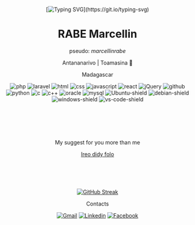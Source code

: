 
<div align="center" >
  
 [![Typing SVG](https://readme-typing-svg.herokuapp.com?font=&duration=4000&color=F7F000&center=true&vCenter=true&lines=Salama!;Hello!)](https://git.io/typing-svg)

  <h1>RABE Marcellin</h1>
  
  <p>pseudo: <i>marcellinrabe</i></p>
  
  <p>Antananarivo | Toamasina 🌴</p>
  <p>Madagascar</p>
  
  <div>
  
 ![php](https://img.shields.io/badge/-php-777BB4?logo=php&logoColor=white&style=for-the-badge)
  ![laravel](https://img.shields.io/badge/-laravel-FF2D20?logo=laravel&logoColor=white&style=for-the-badge)
  ![html](https://img.shields.io/badge/-html-E34F26?logo=html5&logoColor=white&style=for-the-badge)
  ![css](https://img.shields.io/badge/-css-1572B6?logo=css3&logoColor=white&style=for-the-badge)
![javascript](https://img.shields.io/badge/-javascript-F7DF1E?logo=javascript&logoColor=black&style=for-the-badge)
![react](https://img.shields.io/badge/-ReactJs-61DAFB?logo=react&logoColor=black&style=for-the-badge)
  ![jQuery](https://img.shields.io/badge/-jQuery-0769AD?logo=jquery&logoColor=white&style=for-the-badge)
![github](https://img.shields.io/badge/-Git-F05032?logo=git&logoColor=white&style=for-the-badge)
  ![python](https://img.shields.io/badge/-python-3776AB?logo=python&logoColor=ffff00&style=for-the-badge)
   ![c](https://img.shields.io/badge/-A8B9CC?logo=c&logoColor=white&style=for-the-badge)
  ![c++](https://img.shields.io/badge/-C%2B%2B-00599C?logo=c%2B%2B&logoColor=white&style=for-the-badge)
![oracle](https://img.shields.io/badge/-oracle-F80000?logo=oracle&logoColor=white&style=for-the-badge)
![mysql](https://img.shields.io/badge/-MySQL-4479A1?logo=mysql&logoColor=white&style=for-the-badge)
![Ubuntu-shield](https://img.shields.io/badge/-ubuntu-E95420?style=for-the-badge&logo=ubuntu&logoColor=white) 
  ![debian-shield](https://img.shields.io/badge/-debian-A81D33?style=for-the-badge&logo=debian&logoColor=white) 
  ![windows-shield](https://img.shields.io/badge/-windows-0078D6?style=for-the-badge&logo=windows) 
  ![vs-code-shield](https://img.shields.io/badge/VS%20Code-blue?style=for-the-badge&logo=visualstudiocode)
  
  </div>

<br/><br/><br/><br/>
<p> My suggest for you more than me </p>
  
[Ireo didy folo](https://marcellinrabe.github.io/didy-folo/)
<br/><br/><br/><br/><br/>
    
[![GitHub Streak](https://github-readme-streak-stats.herokuapp.com/?user=marcellinrabe&theme=default)](https://git.io/streak-stats)
  
  <p>Contacts</p>
  
  <div>
    
  [![Gmail](https://img.shields.io/badge/-Gmail-D14836?style=social&logo=gmail)](mailto:marcellinp20.aps1a@gmail.com) 
  [![Linkedin](https://img.shields.io/badge/-Linkedin-%230077B5.svg?style=social&logo=linkedin)](https://www.linkedin.com/in/marcellinrabe/) 
  [![Facebook](https://img.shields.io/badge/-Facebook-%231877F2.svg?style=social&logo=Facebook)](https://www.facebook.com/rabemarcellin)
    
  </div>

</div>

